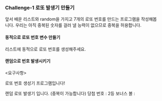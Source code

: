 ### Challenge-1 로또 발생기 만들기

앞서 배운 리스트와 random을 가지고 7개의 로또 번호를 만드는 프로그램을 작성해봅니다.
우리는 아직 중복된 숫자를 걸러 낼 능력이 없으므로 중복을 허용합니다.

#### 동적으로 로또 번호 변수 만들기

리스트에 동적으로 로또 번호를 생성해주세요.

#### 랜덤으로 번호 발생시키기

<요구사항>

로또 번호 생성기 프로그램입니다!

랜덤 로또 발생기 입니다. (중복이 가능합니다)
당첨 번호 :
2등 보너스 볼 :
